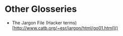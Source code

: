 # Other Glosseries 

- The Jargon File (Hacker terms) [http://www.catb.org/~esr/jargon/html/go01.html]()